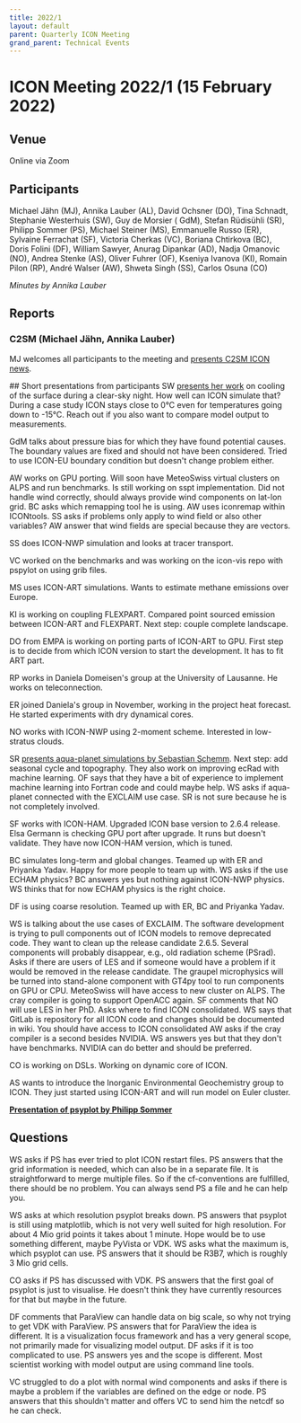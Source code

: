 ```yaml
---
title: 2022/1
layout: default
parent: Quarterly ICON Meeting
grand_parent: Technical Events
---
```


# ICON Meeting 2022/1 (15 February 2022)

## Venue
Online via Zoom

## Participants
Michael Jähn (MJ), Annika Lauber (AL), David Ochsner (DO), Tina Schnadt, Stephanie Westerhuis (SW), Guy de Morsier ( GdM), Stefan Rüdisühli (SR), Philipp Sommer (PS), Michael Steiner (MS), Emmanuelle Russo (ER), Sylvaine Ferrachat (SF), Victoria Cherkas (VC), Boriana Chtirkova (BC), Doris Folini (DF), William Sawyer, Anurag Dipankar (AD), Nadja Omanovic (NO), Andrea Stenke (AS), Oliver Fuhrer (OF), Kseniya Ivanova (KI), Romain Pilon (RP), André Walser (AW), Shweta Singh (SS), Carlos Osuna (CO)

_Minutes by Annika Lauber_

## Reports
### C2SM (Michael Jähn, Annika Lauber)
MJ welcomes all participants to the meeting and [presents C2SM ICON news](https://polybox.ethz.ch/index.php/s/G7kUB22wcyaRkCq).

## Short presentations from participants
SW [presents her work](https://polybox.ethz.ch/index.php/s/zwWmSrKDTRQjy0w) on cooling of the surface during a clear-sky night. How well can ICON simulate that? During a case study ICON stays close to 0°C even for temperatures going down to -15°C. Reach out if you also want to compare model output to measurements.

GdM talks about pressure bias for which they have found potential causes. The boundary values are fixed and should not have been considered. Tried to use ICON-EU boundary condition but doesn't change problem either.

AW works on GPU porting. Will soon have  MeteoSwiss virtual clusters on ALPS and run benchmarks. Is still working on sspt implementation. Did not handle wind correctly, should always provide wind components on lat-lon grid.
BC asks which remapping tool he is using.
AW uses iconremap within ICONtools.
SS asks if problems only apply to wind field or also other variables?
AW answer that wind fields are special because they are vectors.

SS does ICON-NWP simulation and looks at tracer transport.

VC worked on the benchmarks and was working on the icon-vis repo with pspylot on using grib files.

MS uses ICON-ART simulations. Wants to estimate methane emissions over Europe.

KI is working on coupling FLEXPART. Compared point sourced emission between ICON-ART and FLEXPART. Next step: couple complete landscape.

DO from EMPA is working on porting parts of ICON-ART to GPU. First step is to decide from which ICON version to start the development. It has to fit ART part.

RP works in Daniela Domeisen's group at the University of Lausanne. He works on teleconnection. 

ER joined Daniela's group in November, working in the project heat forecast. He started experiments with dry dynamical cores.

NO works with ICON-NWP using 2-moment scheme. Interested in low-stratus clouds.

SR [presents aqua-planet simulations by Sebastian Schemm](https://polybox.ethz.ch/index.php/s/iYnCFATvOvppTLP). Next step: add seasonal cycle and topography. They also work on improving ecRad with machine learning.
OF says that they have a bit of experience to implement machine learning into Fortran code and could maybe help.
WS asks if aqua-planet connected with the EXCLAIM use case.
SR is not sure because he is not completely involved.

SF works with ICON-HAM. Upgraded ICON base version to 2.6.4 release. Elsa Germann is checking GPU port after upgrade. It runs but doesn't validate. They have now ICON-HAM version, which is tuned.

BC simulates long-term and global changes. Teamed up with ER and Priyanka Yadav. Happy for more people to team up with.
WS asks if the use ECHAM physics?
BC answers yes but nothing against ICON-NWP physics.
WS thinks that for now ECHAM physics is the right choice.

DF is using coarse resolution. Teamed up with ER, BC and Priyanka Yadav.

WS is talking about the use cases of EXCLAIM. The software development is trying to pull components out of ICON models to remove deprecated code. 
They want to clean up the release candidate 2.6.5. Several components will probably disappear, e.g., old radiation scheme (PSrad). 
Asks if there are users of LES and if someone would have a problem if it would be removed in the release candidate. The graupel microphysics will be turned into stand-alone component with GT4py tool to run components on GPU or CPU. MeteoSwiss will have access to new cluster on ALPS. The cray compiler is going to support OpenACC again.
SF comments that NO will use LES in her PhD. Asks where to find ICON consolidated.
WS says that GitLab is repository for all ICON code and changes should be documented in wiki. You should have access to ICON consolidated
AW asks if the cray compiler is a second besides NVIDIA.
WS answers yes but that they don't have benchmarks. NVIDIA can do better and should be preferred.

CO is working on DSLs. Working on dynamic core of ICON.

AS wants to introduce the Inorganic Environmental Geochemistry group to ICON. They just started using ICON-ART and will run model on Euler cluster.


[**Presentation of psyplot by Philipp Sommer**](https://github.com/Chilipp/psyplot-ICON-C2SM-Meeting-20220215)

## Questions
WS asks if PS has ever tried to plot ICON restart files.
PS answers that the grid information is needed, which can also be in a separate file. It is straightforward to merge multiple files. So if the cf-conventions are fulfilled, there should be no problem. You can always send PS a file and he can help you.

WS asks at which resolution psyplot breaks down.
PS answers that psyplot is still using matplotlib, which is not very well suited for high resolution. For about 4 Mio grid points it takes about 1 minute. Hope would be to use something different, maybe PyVista or VDK.
WS asks what the maximum is, which psyplot can use.
PS answers that it should be R3B7, which is roughly 3 Mio grid cells.

CO asks if PS has discussed with VDK.
PS answers that the first goal of psyplot is just to visualise. He doesn't think they have currently resources for that but maybe in the future.

DF comments that ParaView can handle data on big scale, so why not trying to get VDK with  ParaView.
PS answers that for  ParaView the idea is different. It is a visualization focus framework and has a very general scope, not primarily made for visualizing model output.
DF asks if it is too complicated to use.
PS answers yes and the scope is different. Most scientist working with model output are using command line tools.

VC struggled to do a plot with normal wind components and asks if there is maybe a problem if the variables are defined on the edge or node.
PS answers that this shouldn't matter and offers VC to send him the netcdf so he can check.
